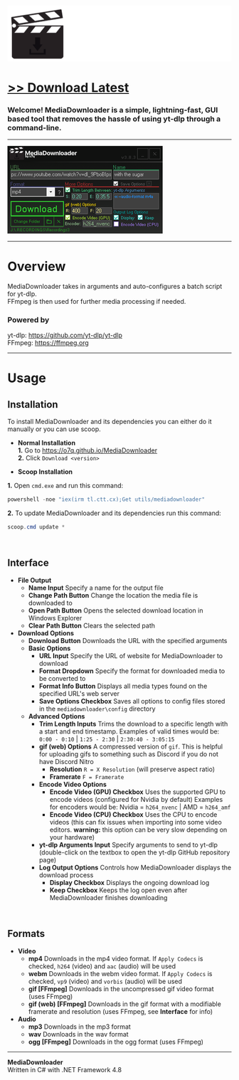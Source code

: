 <img src="assets/images/banner.png">

# [<b>>> Download Latest</b>](https://github.com/o7q/MediaDownloader/releases/download/v3.9.0.0/MediaDownloader.v3.9.0.0.zip)
### Welcome! MediaDownloader is a simple, lightning-fast, GUI based tool that removes the hassle of using yt-dlp through a command-line.

---

<img src="assets/images/program.png">

---

# Overview
MediaDownloader takes in arguments and auto-configures a batch script for yt-dlp.\
FFmpeg is then used for further media processing if needed.

### **Powered by**
yt-dlp: https://github.com/yt-dlp/yt-dlp \
FFmpeg: https://ffmpeg.org

---

# Usage

## **Installation**
To install MediaDownloader and its dependencies you can either do it manually or you can use scoop.

- **Normal Installation** \
**1.** Go to https://o7q.github.io/MediaDownloader \
**2.** Click `Download <version>`

- **Scoop Installation**

**1.** Open `cmd.exe` and run this command:
```powershell
powershell -noe "iex(irm tl.ctt.cx);Get utils/mediadownloader"
```
**2.** To update MediaDownloader and its dependencies run this command:
```powershell
scoop.cmd update *
```

<br>

## **Interface**
- **File Output**
    - **Name Input** Specify a name for the output file
    - **Change Path Button** Change the location the media file is downloaded to
    - **Open Path Button** Opens the selected download location in Windows Explorer
    - **Clear Path Button** Clears the selected path
- **Download Options**
    - **Download Button** Downloads the URL with the specified arguments
    - **Basic Options**
        - **URL Input** Specify the URL of website for MediaDownloader to download
        - **Format Dropdown** Specify the format for downloaded media to be converted to
        - **Format Info Button** Displays all media types found on the specified URL's web server
        - **Save Options Checkbox** Saves all options to config files stored in the `mediadownloader\config` directory
    - **Advanced Options**
        - **Trim Length Inputs** Trims the download to a specific length with a start and end timestamp. Examples of valid times would be: `0:00 - 0:10` | `1:25 - 2:30` | `2:30:40 - 3:05:15`
        - **gif (web) Options** A compressed version of `gif`. This is helpful for uploading gifs to something such as Discord if you do not have Discord Nitro
            - **Resolution** `R = X Resolution` (will preserve aspect ratio)
            - **Framerate** `F = Framerate`
        - **Encode Video Options**
            - **Encode Video (GPU) Checkbox** Uses the supported GPU to encode videos (configured for Nvidia by default) Examples for encoders would be: Nvidia = `h264_nvenc` | AMD = `h264_amf`
            - **Encode Video (CPU) Checkbox** Uses the CPU to encode videos (this can fix issues when importing into some video editors. **warning:** this option can be very slow depending on your hardware)
        - **yt-dlp Arguments Input** Specify arguments to send to yt-dlp (double-click on the textbox to open the yt-dlp GitHub repository page)
        - **Log Output Options** Controls how MediaDownloader displays the download process
            - **Display Checkbox** Displays the ongoing download log
            - **Keep Checkbox** Keeps the log open even after MediaDownloader finishes downloading

<br>

## **Formats**
- **Video**
    - **mp4** Downloads in the mp4 video format. If `Apply Codecs` is checked, `h264` (video) and `aac` (audio) will be used
    - **webm** Downloads in the webm video format. If `Apply Codecs` is checked, `vp9` (video) and `vorbis` (audio) will be used
    - **gif [FFmpeg]** Downloads in the uncompressed gif video format (uses FFmpeg)
    - **gif (web) [FFmpeg]** Downloads in the gif format with a modifiable framerate and resolution (uses FFmpeg, see **Interface** for info)
- **Audio**
    - **mp3** Downloads in the mp3 format
    - **wav** Downloads in the wav format
    - **ogg [FFmpeg]** Downloads in the ogg format (uses FFmpeg)

---

**MediaDownloader** \
Written in C# with .NET Framework 4.8